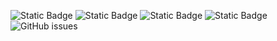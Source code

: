 ![Static Badge](https://img.shields.io/badge/blacklists-60-000000) ![Static Badge](https://img.shields.io/badge/blacklisted-2770510-cc0000) ![Static Badge](https://img.shields.io/badge/whitelisted-2242-00CC00) ![Static Badge](https://img.shields.io/badge/streaming_blacklist-28106-000000) ![GitHub issues](https://img.shields.io/github/issues/fabriziosalmi/blacklists)
